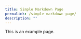```yaml
---
title: Simple Markdown Page
permalink: /simple-markdown-page/
description: ""
---
```

This is an example page.